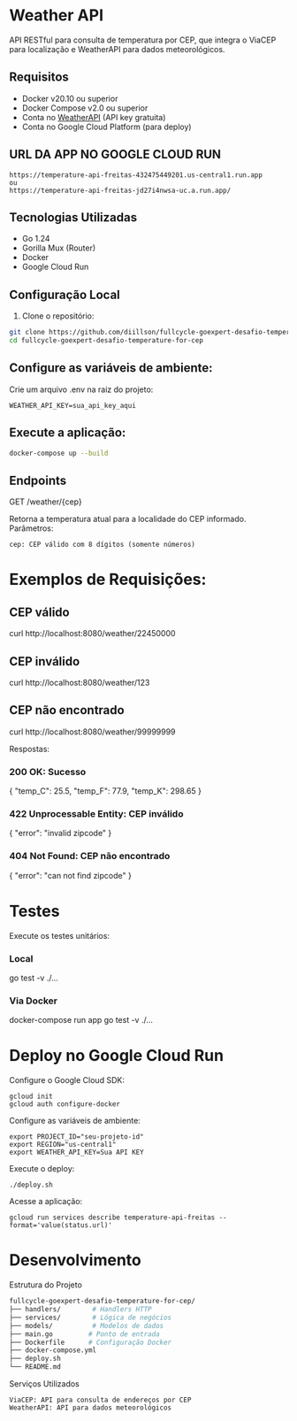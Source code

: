 # Weather API

API RESTful para consulta de temperatura por CEP, que integra o ViaCEP para localização e WeatherAPI para dados meteorológicos.

## Requisitos

- Docker v20.10 ou superior
- Docker Compose v2.0 ou superior
- Conta no [WeatherAPI](https://www.weatherapi.com/) (API key gratuita)
- Conta no Google Cloud Platform (para deploy)

## URL DA APP NO GOOGLE CLOUD RUN

    https://temperature-api-freitas-432475449201.us-central1.run.app
    ou
    https://temperature-api-freitas-jd27i4nwsa-uc.a.run.app/

## Tecnologias Utilizadas

- Go 1.24
- Gorilla Mux (Router)
- Docker
- Google Cloud Run

## Configuração Local

1. Clone o repositório:
```bash
git clone https://github.com/diillson/fullcycle-goexpert-desafio-temperature-for-cep.git
cd fullcycle-goexpert-desafio-temperature-for-cep
```

## Configure as variáveis de ambiente:
Crie um arquivo .env na raiz do projeto:
```
WEATHER_API_KEY=sua_api_key_aqui
```

## Execute a aplicação:
```bash
docker-compose up --build
```

## Endpoints

GET /weather/{cep}


Retorna a temperatura atual para a localidade do CEP informado.
Parâmetros:
```
cep: CEP válido com 8 dígitos (somente números)
```

# Exemplos de Requisições:

## CEP válido
curl http://localhost:8080/weather/22450000

## CEP inválido
curl http://localhost:8080/weather/123

## CEP não encontrado
curl http://localhost:8080/weather/99999999

Respostas:

### 200 OK: Sucesso

{
    "temp_C": 25.5,
    "temp_F": 77.9,
    "temp_K": 298.65
}

### 422 Unprocessable Entity: CEP inválido

{
    "error": "invalid zipcode"
}

### 404 Not Found: CEP não encontrado

{
    "error": "can not find zipcode"
}

# Testes

Execute os testes unitários:

### Local
go test -v ./...

### Via Docker
docker-compose run app go test -v ./...

# Deploy no Google Cloud Run

Configure o Google Cloud SDK:

    gcloud init
    gcloud auth configure-docker

Configure as variáveis de ambiente:

    export PROJECT_ID="seu-projeto-id"
    export REGION="us-central1"
    export WEATHER_API_KEY=Sua API KEY

Execute o deploy:

    ./deploy.sh

Acesse a aplicação:

    gcloud run services describe temperature-api-freitas --format='value(status.url)'

# Desenvolvimento
Estrutura do Projeto
```bash
fullcycle-goexpert-desafio-temperature-for-cep/
├── handlers/        # Handlers HTTP
├── services/        # Lógica de negócios
├── models/          # Modelos de dados
├── main.go         # Ponto de entrada
├── Dockerfile      # Configuração Docker
├── docker-compose.yml
├── deploy.sh
└── README.md
```

Serviços Utilizados

    ViaCEP: API para consulta de endereços por CEP
    WeatherAPI: API para dados meteorológicos
